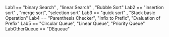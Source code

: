 Lab1 == "binary Search" , "linear Search" , "Bubble Sort"
Lab2 == "insertion sort" , "merge sort", "selection sort"
Lab3 == "quick sort" , "Stack basic Operation"
Lab4 == "Parenthesis Checker", "Infix to Prefix", "Evaluation of Prefix"
Lab5 == "Circular Queue", "Linear Queue", "Priority Queue"
LabOtherQueue == "DEqueue"
